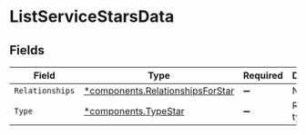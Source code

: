 # ListServiceStarsData


## Fields

| Field                                                                           | Type                                                                            | Required                                                                        | Description                                                                     |
| ------------------------------------------------------------------------------- | ------------------------------------------------------------------------------- | ------------------------------------------------------------------------------- | ------------------------------------------------------------------------------- |
| `Relationships`                                                                 | [*components.RelationshipsForStar](../../models/shared/relationshipsforstar.md) | :heavy_minus_sign:                                                              | N/A                                                                             |
| `Type`                                                                          | [*components.TypeStar](../../models/shared/typestar.md)                         | :heavy_minus_sign:                                                              | Resource type                                                                   |